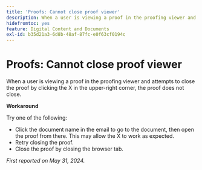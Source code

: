 ```yaml
---
title: 'Proofs: Cannot close proof viewer'
description: When a user is viewing a proof in the proofing viewer and attempts to close the proof by clicking the X in the upper-right corner, the proof does not close. A workaround is available.
hidefromtoc: yes
feature: Digital Content and Documents
exl-id: b35d21a3-6d8b-48af-87fc-e0f63cf0194c
---
```

# Proofs: Cannot close proof viewer


<!--
>[!NOTE]
>
>This issue was fixed on October 31, 2024.
-->

When a user is viewing a proof in the proofing viewer and attempts to close the proof by clicking the X in the upper-right corner, the proof does not close.

**Workaround**

Try one of the following:

* Click the document name in the email to go to the document, then open the proof from there. This may allow the X to work as expected.
* Retry closing the proof.
* Close the proof by closing the browser tab.

_First reported on May 31, 2024._
